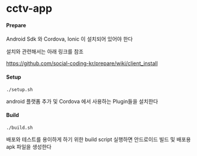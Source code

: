 # cctv-app


#### Prepare

Android Sdk 와 Cordova, Ionic 이 설치되어 있어야 한다

설치와 관련해서는 아래 링크를 참조

https://github.com/social-coding-kr/prepare/wiki/client_install

#### Setup 

```
./setup.sh
```

android 플랫폼 추가 및 Cordova 에서 사용하는 Plugin들을 설치한다


#### Build

```
./build.sh
```

배포와 테스트를 용이하게 하기 위한 build script
실행하면 안드로이드 빌드 및 배포용 apk 파일을 생성한다


